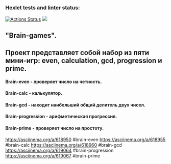### Hexlet tests and linter status:
[![Actions Status](https://github.com/Z4NDIE/python-project-49/workflows/hexlet-check/badge.svg)](https://github.com/Z4NDIE/python-project-49/actions)
<a href="https://codeclimate.com/github/Z4NDIE/python-project-49/maintainability"><img src="https://api.codeclimate.com/v1/badges/2158d232f6f88c299670/maintainability" /></a>

## "Brain-games". 
## Проект представляет собой набор из пяти мини-игр: even, calculation, gcd, progression и prime. 
#### Brain-even - проверяет число на четность.
#### Brain-calc - калькулятор.
#### Brain-gcd - находит наибольший общий делитель двух чисел.
#### Brain-progression - арифметическая прогрессия.
#### Brain-prime - проверяет число на простоту.

https://asciinema.org/a/618950 #brain-even
https://asciinema.org/a/618955 #brain-calc
https://asciinema.org/a/618960 #brain-gcd
https://asciinema.org/a/619064 #brain-progression
https://asciinema.org/a/619067 #brain-prime

